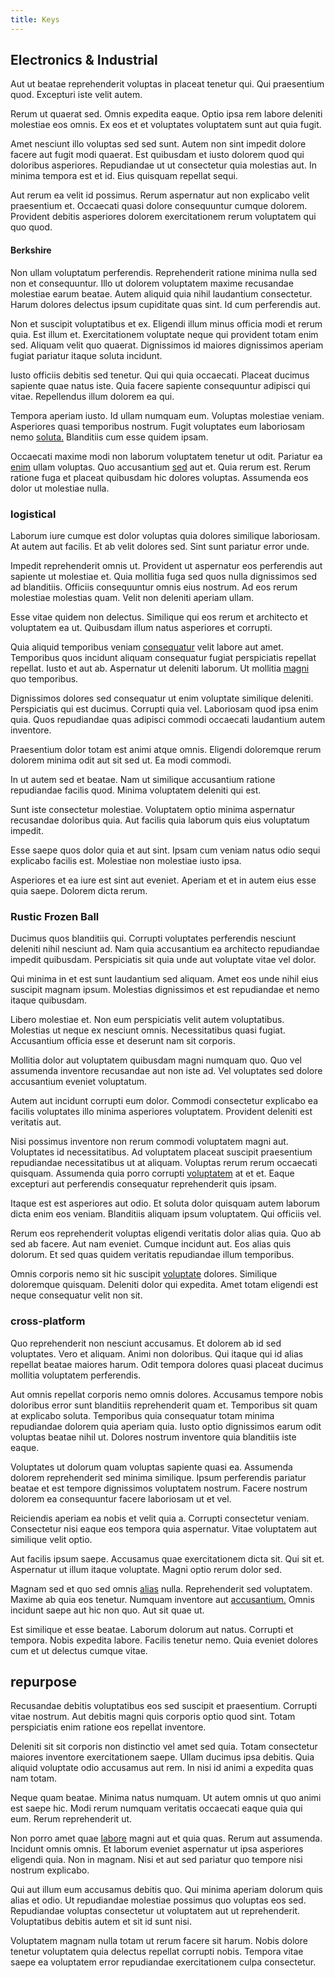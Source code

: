 ```yaml
---
title: Keys
---
```


## Electronics & Industrial

Aut ut beatae reprehenderit voluptas in placeat tenetur qui. Qui praesentium quod. Excepturi iste velit autem.

Rerum ut quaerat sed. Omnis expedita eaque. Optio ipsa rem labore deleniti molestiae eos omnis. Ex eos et et voluptates voluptatem sunt aut quia fugit.

Amet nesciunt illo voluptas sed sed sunt. Autem non sint impedit dolore facere aut fugit modi quaerat. Est quibusdam et iusto dolorem quod qui doloribus asperiores. Repudiandae ut ut consectetur quia molestias aut. In minima tempora est et id. Eius quisquam repellat sequi.

Aut rerum ea velit id possimus. Rerum aspernatur aut non explicabo velit praesentium et. Occaecati quasi dolore consequuntur cumque dolorem. Provident debitis asperiores dolorem exercitationem rerum voluptatem qui quo quod.

#### Berkshire

Non ullam voluptatum perferendis. Reprehenderit ratione minima nulla sed non et consequuntur. Illo ut dolorem voluptatem maxime recusandae molestiae earum beatae. Autem aliquid quia nihil laudantium consectetur. Harum dolores delectus ipsum cupiditate quas sint. Id cum perferendis aut.

Non et suscipit voluptatibus et ex. Eligendi illum minus officia modi et rerum quia. Est illum et. Exercitationem voluptate neque qui provident totam enim sed. Aliquam velit quo quaerat. Dignissimos id maiores dignissimos aperiam fugiat pariatur itaque soluta incidunt.

Iusto officiis debitis sed tenetur. Qui qui quia occaecati. Placeat ducimus sapiente quae natus iste. Quia facere sapiente consequuntur adipisci qui vitae. Repellendus illum dolorem ea qui.

Tempora aperiam iusto. Id ullam numquam eum. Voluptas molestiae veniam. Asperiores quasi temporibus nostrum. Fugit voluptates eum laboriosam nemo [soluta.](/facere/temporibus/possimus/navigating_harness.md) Blanditiis cum esse quidem ipsam.

Occaecati maxime modi non laborum voluptatem tenetur ut odit. Pariatur ea [enim](/eos/est/autem/oregon_california.md) ullam voluptas. Quo accusantium [sed](/eos/metrics.md) aut et. Quia rerum est. Rerum ratione fuga et placeat quibusdam hic dolores voluptas. Assumenda eos dolor ut molestiae nulla.

### logistical

Laborum iure cumque est dolor voluptas quia dolores similique laboriosam. At autem aut facilis. Et ab velit dolores sed. Sint sunt pariatur error unde.

Impedit reprehenderit omnis ut. Provident ut aspernatur eos perferendis aut sapiente ut molestiae et. Quia mollitia fuga sed quos nulla dignissimos sed ad blanditiis. Officiis consequuntur omnis eius nostrum. Ad eos rerum molestiae molestias quam. Velit non deleniti aperiam ullam.

Esse vitae quidem non delectus. Similique qui eos rerum et architecto et voluptatem ea ut. Quibusdam illum natus asperiores et corrupti.

Quia aliquid temporibus veniam [consequatur](/dolore/nemo/home_loan_account_generic_metal_ball.md) velit labore aut amet. Temporibus quos incidunt aliquam consequatur fugiat perspiciatis repellat repellat. Iusto et aut ab. Aspernatur ut deleniti laborum. Ut mollitia [magni](/facere/odit/equatorial_guinea.md) quo temporibus.

Dignissimos dolores sed consequatur ut enim voluptate similique deleniti. Perspiciatis qui est ducimus. Corrupti quia vel. Laboriosam quod ipsa enim quia. Quos repudiandae quas adipisci commodi occaecati laudantium autem inventore.

Praesentium dolor totam est animi atque omnis. Eligendi doloremque rerum dolorem minima odit aut sit sed ut. Ea modi commodi.

In ut autem sed et beatae. Nam ut similique accusantium ratione repudiandae facilis quod. Minima voluptatem deleniti qui est.

Sunt iste consectetur molestiae. Voluptatem optio minima aspernatur recusandae doloribus quia. Aut facilis quia laborum quis eius voluptatum impedit.

Esse saepe quos dolor quia et aut sint. Ipsam cum veniam natus odio sequi explicabo facilis est. Molestiae non molestiae iusto ipsa.

Asperiores et ea iure est sint aut eveniet. Aperiam et et in autem eius esse quia saepe. Dolorem dicta rerum.

### Rustic Frozen Ball

Ducimus quos blanditiis qui. Corrupti voluptates perferendis nesciunt deleniti nihil nesciunt ad. Nam quia accusantium ea architecto repudiandae impedit quibusdam. Perspiciatis sit quia unde aut voluptate vitae vel dolor.

Qui minima in et est sunt laudantium sed aliquam. Amet eos unde nihil eius suscipit magnam ipsum. Molestias dignissimos et est repudiandae et nemo itaque quibusdam.

Libero molestiae et. Non eum perspiciatis velit autem voluptatibus. Molestias ut neque ex nesciunt omnis. Necessitatibus quasi fugiat. Accusantium officia esse et deserunt nam sit corporis.

Mollitia dolor aut voluptatem quibusdam magni numquam quo. Quo vel assumenda inventore recusandae aut non iste ad. Vel voluptates sed dolore accusantium eveniet voluptatum.

Autem aut incidunt corrupti eum dolor. Commodi consectetur explicabo ea facilis voluptates illo minima asperiores voluptatem. Provident deleniti est veritatis aut.

Nisi possimus inventore non rerum commodi voluptatem magni aut. Voluptates id necessitatibus. Ad voluptatem placeat suscipit praesentium repudiandae necessitatibus ut at aliquam. Voluptas rerum rerum occaecati quisquam. Assumenda quia porro corrupti [voluptatem](/dolore/odio/neque/repellat/rubber_savings_account.md) at et et. Eaque excepturi aut perferendis consequatur reprehenderit quis ipsam.

Itaque est est asperiores aut odio. Et soluta dolor quisquam autem laborum dicta enim eos veniam. Blanditiis aliquam ipsum voluptatem. Qui officiis vel.

Rerum eos reprehenderit voluptas eligendi veritatis dolor alias quia. Quo ab sed ab facere. Aut nam eveniet. Cumque incidunt aut. Eos alias quis dolorum. Et sed quas quidem veritatis repudiandae illum temporibus.

Omnis corporis nemo sit hic suscipit [voluptate](/eos/est/ut/metal.md) dolores. Similique doloremque quisquam. Deleniti dolor qui expedita. Amet totam eligendi est neque consequatur velit non sit.

### cross-platform

Quo reprehenderit non nesciunt accusamus. Et dolorem ab id sed voluptates. Vero et aliquam. Animi non doloribus. Qui itaque qui id alias repellat beatae maiores harum. Odit tempora dolores quasi placeat ducimus mollitia voluptatem perferendis.

Aut omnis repellat corporis nemo omnis dolores. Accusamus tempore nobis doloribus error sunt blanditiis reprehenderit quam et. Temporibus sit quam at explicabo soluta. Temporibus quia consequatur totam minima repudiandae dolorem quia aperiam quia. Iusto optio dignissimos earum odit voluptas beatae nihil ut. Dolores nostrum inventore quia blanditiis iste eaque.

Voluptates ut dolorum quam voluptas sapiente quasi ea. Assumenda dolorem reprehenderit sed minima similique. Ipsum perferendis pariatur beatae et est tempore dignissimos voluptatem nostrum. Facere nostrum dolorem ea consequuntur facere laboriosam ut et vel.

Reiciendis aperiam ea nobis et velit quia a. Corrupti consectetur veniam. Consectetur nisi eaque eos tempora quia aspernatur. Vitae voluptatem aut similique velit optio.

Aut facilis ipsum saepe. Accusamus quae exercitationem dicta sit. Qui sit et. Aspernatur ut illum itaque voluptate. Magni optio rerum dolor sed.

Magnam sed et quo sed omnis [alias](/facere/adipisci/practical_plastic_sausages.md) nulla. Reprehenderit sed voluptatem. Maxime ab quia eos tenetur. Numquam inventore aut [accusantium.](/consequatur/architecto/specialist_direct.md) Omnis incidunt saepe aut hic non quo. Aut sit quae ut.

Est similique et esse beatae. Laborum dolorum aut natus. Corrupti et tempora. Nobis expedita labore. Facilis tenetur nemo. Quia eveniet dolores cum et ut delectus cumque vitae.

## repurpose

Recusandae debitis voluptatibus eos sed suscipit et praesentium. Corrupti vitae nostrum. Aut debitis magni quis corporis optio quod sint. Totam perspiciatis enim ratione eos repellat inventore.

Deleniti sit sit corporis non distinctio vel amet sed quia. Totam consectetur maiores inventore exercitationem saepe. Ullam ducimus ipsa debitis. Quia aliquid voluptate odio accusamus aut rem. In nisi id animi a expedita quas nam totam.

Neque quam beatae. Minima natus numquam. Ut autem omnis ut quo animi est saepe hic. Modi rerum numquam veritatis occaecati eaque quia qui eum. Rerum reprehenderit ut.

Non porro amet quae [labore](/earum/quia/sdd_arkansas_solid_state.md) magni aut et quia quas. Rerum aut assumenda. Incidunt omnis omnis. Et laborum eveniet aspernatur ut ipsa asperiores eligendi quia. Non in magnam. Nisi et aut sed pariatur quo tempore nisi nostrum explicabo.

Qui aut illum eum accusamus debitis quo. Qui minima aperiam dolorum quis alias et odio. Ut repudiandae molestiae possimus quo voluptas eos sed. Repudiandae voluptas consectetur ut voluptatem aut ut reprehenderit. Voluptatibus debitis autem et sit id sunt nisi.

Voluptatem magnam nulla totam ut rerum facere sit harum. Nobis dolore tenetur voluptatem quia delectus repellat corrupti nobis. Tempora vitae saepe ea voluptatem error repudiandae exercitationem culpa consectetur.
